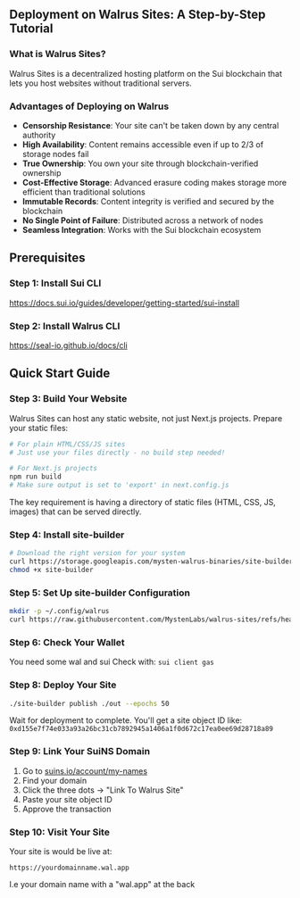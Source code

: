 
## Deployment on Walrus Sites: A Step-by-Step Tutorial

### What is Walrus Sites?
Walrus Sites is a decentralized hosting platform on the Sui blockchain that lets you host websites without traditional servers.

### Advantages of Deploying on Walrus
- **Censorship Resistance**: Your site can't be taken down by any central authority
- **High Availability**: Content remains accessible even if up to 2/3 of storage nodes fail
- **True Ownership**: You own your site through blockchain-verified ownership
- **Cost-Effective Storage**: Advanced erasure coding makes storage more efficient than traditional solutions
- **Immutable Records**: Content integrity is verified and secured by the blockchain
- **No Single Point of Failure**: Distributed across a network of nodes
- **Seamless Integration**: Works with the Sui blockchain ecosystem

## Prerequisites

### Step 1: Install Sui CLI
https://docs.sui.io/guides/developer/getting-started/sui-install

### Step 2: Install Walrus CLI
https://seal-io.github.io/docs/cli
## Quick Start Guide

### Step 3: Build Your Website
Walrus Sites can host any static website, not just Next.js projects. Prepare your static files:

```bash
# For plain HTML/CSS/JS sites
# Just use your files directly - no build step needed!

# For Next.js projects
npm run build
# Make sure output is set to 'export' in next.config.js

```

The key requirement is having a directory of static files (HTML, CSS, JS, images) that can be served directly.
### Step 4: Install site-builder
```bash
# Download the right version for your system
curl https://storage.googleapis.com/mysten-walrus-binaries/site-builder-mainnet-latest-macos-arm64 -o site-builder
chmod +x site-builder
```

### Step 5: Set Up site-builder Configuration
```bash
mkdir -p ~/.config/walrus
curl https://raw.githubusercontent.com/MystenLabs/walrus-sites/refs/heads/mainnet/sites-config.yaml -o ~/.config/walrus/sites-config.yaml
```

### Step 6: Check Your Wallet
You need some wal and sui 
Check with: `sui client gas`

### Step 8: Deploy Your Site
```bash
./site-builder publish ./out --epochs 50
```
Wait for deployment to complete. You'll get a site object ID like:
`0xd155e7f74e033a93a26bc31cb7892945a1406a1f0d672c17ea0ee69d28718a89`

### Step 9: Link Your SuiNS Domain
1. Go to [suins.io/account/my-names](https://suins.io/account/my-names)
2. Find your domain
3. Click the three dots → "Link To Walrus Site"
4. Paste your site object ID
5. Approve the transaction

### Step 10: Visit Your Site
Your site is would be live at:
```
https://yourdomainname.wal.app 
```
I.e your domain name with a "wal.app" at the back

